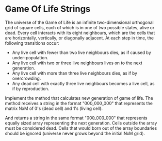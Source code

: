# Game Of Life Strings

The universe of the Game of Life is an infinite two-dimensional orthogonal grid of square cells, each of which is in one of two possible states, alive or dead. Every cell interacts with its eight neighbours, which are the cells that are horizontally, vertically, or diagonally adjacent. At each step in time, the following transitions occur:

- Any live cell with fewer than two live neighbours dies, as if caused by under-population.
- Any live cell with two or three live neighbours lives on to the next generation.
- Any live cell with more than three live neighbours dies, as if by overcrowding.
- Any dead cell with exactly three live neighbours becomes a live cell, as if by reproduction.

Implement the method that calculates new generation of game of life. The method receives a string in the format "000_000_000" that represents the matrix NxM of 0's (dead cell) and 1's (living cell).

And returns a string in the same format "000_000_000" that represents equally sized array representing the next generation. Cells outside the array must be considered dead. Cells that would born out of the array boundaries should be ignored (universe never grows beyond the initial NxM grid).